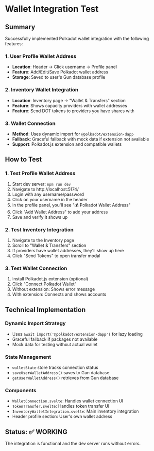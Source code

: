# Wallet Integration Test

## Summary
Successfully implemented Polkadot wallet integration with the following features:

### 1. User Profile Wallet Address
- **Location**: Header → Click username → Profile panel
- **Feature**: Add/Edit/Save Polkadot wallet address
- **Storage**: Saved to user's Gun database profile

### 2. Inventory Wallet Integration
- **Location**: Inventory page → "Wallet & Transfers" section
- **Feature**: Shows capacity providers with wallet addresses
- **Feature**: Send DOT tokens to providers you have shares with

### 3. Wallet Connection
- **Method**: Uses dynamic import for `@polkadot/extension-dapp`
- **Fallback**: Graceful fallback with mock data if extension not available
- **Support**: Polkadot.js extension and compatible wallets

## How to Test

### 1. Test Profile Wallet Address
1. Start dev server: `npm run dev`
2. Navigate to http://localhost:5174/
3. Login with any username/password
4. Click on your username in the header
5. In the profile panel, you'll see "💰 Polkadot Wallet Address"
6. Click "Add Wallet Address" to add your address
7. Save and verify it shows up

### 2. Test Inventory Integration
1. Navigate to the Inventory page
2. Scroll to "Wallet & Transfers" section
3. If providers have wallet addresses, they'll show up here
4. Click "Send Tokens" to open transfer modal

### 3. Test Wallet Connection
1. Install Polkadot.js extension (optional)
2. Click "Connect Polkadot Wallet"
3. Without extension: Shows error message
4. With extension: Connects and shows accounts

## Technical Implementation

### Dynamic Import Strategy
- Uses `await import('@polkadot/extension-dapp')` for lazy loading
- Graceful fallback if packages not available
- Mock data for testing without actual wallet

### State Management
- `walletState` store tracks connection status
- `saveUserWalletAddress()` saves to Gun database
- `getUserWalletAddress()` retrieves from Gun database

### Components
- `WalletConnection.svelte`: Handles wallet connection UI
- `TokenTransfer.svelte`: Handles token transfer UI
- `InventoryWalletIntegration.svelte`: Main inventory integration
- Header profile section: User's own wallet address

## Status: ✅ WORKING
The integration is functional and the dev server runs without errors.